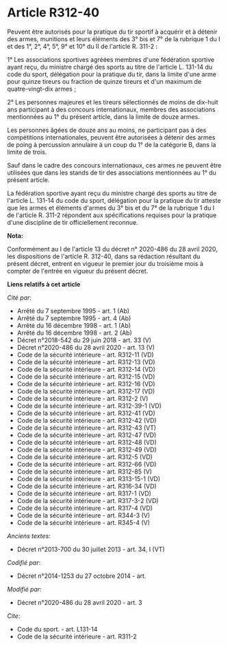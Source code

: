 # Article R312-40

Peuvent être autorisés pour la pratique du tir sportif à acquérir et à détenir des armes, munitions et leurs éléments des 3°
bis et 7° de la rubrique 1 du I et des 1°, 2°, 4°, 5°, 9° et 10° du II de l'article R. 311-2 :

1° Les associations sportives agréées membres d'une fédération sportive ayant reçu, du ministre chargé des sports au titre de
l'article L. 131-14 du code du sport, délégation pour la pratique du tir, dans la limite d'une arme pour quinze tireurs ou
fraction de quinze tireurs et d'un maximum de quatre-vingt-dix armes ;

2° Les personnes majeures et les tireurs sélectionnés de moins de dix-huit ans participant à des concours internationaux,
membres des associations mentionnées au 1° du présent article, dans la limite de douze armes.

Les personnes âgées de douze ans au moins, ne participant pas à des compétitions internationales, peuvent être autorisées à
détenir des armes de poing à percussion annulaire à un coup du 1° de la catégorie B, dans la limite de trois.

Sauf dans le cadre des concours internationaux, ces armes ne peuvent être utilisées que dans les stands de tir des
associations mentionnées au 1° du présent article.

La fédération sportive ayant reçu du ministre chargé des sports au titre de l'article L. 131-14 du code du sport, délégation
pour la pratique du tir atteste que les armes et éléments d'armes du 3° bis et du 7° de la rubrique 1 du I de l'article R.
311-2 répondent aux spécifications requises pour la pratique d'une discipline de tir officiellement reconnue.

**Nota:**

Conformément au I de l'article 13 du décret n° 2020-486 du 28 avril 2020, les dispositions de l'article R. 312-40, dans sa
rédaction résultant du présent décret, entrent en vigueur le premier jour du troisième mois à compter de l'entrée en vigueur
du présent décret.

**Liens relatifs à cet article**

_Cité par_:

  - Arrêté du 7 septembre 1995 - art. 1 (Ab)
  - Arrêté du 7 septembre 1995 - art. 4 (Ab)
  - Arrêté du 16 décembre 1998 - art. 1 (Ab)
  - Arrêté du 16 décembre 1998 - art. 2 (Ab)
  - Décret n°2018-542 du 29 juin 2018 - art. 33 (V)
  - Décret n°2020-486 du 28 avril 2020 - art. 13 (V)
  - Code de la sécurité intérieure - art. R312-11 (VD)
  - Code de la sécurité intérieure - art. R312-13 (VD)
  - Code de la sécurité intérieure - art. R312-14 (VD)
  - Code de la sécurité intérieure - art. R312-15 (VD)
  - Code de la sécurité intérieure - art. R312-16 (VD)
  - Code de la sécurité intérieure - art. R312-17 (VD)
  - Code de la sécurité intérieure - art. R312-2 (V)
  - Code de la sécurité intérieure - art. R312-39-1 (VD)
  - Code de la sécurité intérieure - art. R312-41 (VD)
  - Code de la sécurité intérieure - art. R312-42 (VD)
  - Code de la sécurité intérieure - art. R312-43 (VT)
  - Code de la sécurité intérieure - art. R312-47 (VD)
  - Code de la sécurité intérieure - art. R312-48 (VD)
  - Code de la sécurité intérieure - art. R312-49 (VD)
  - Code de la sécurité intérieure - art. R312-5 (VD)
  - Code de la sécurité intérieure - art. R312-66 (VD)
  - Code de la sécurité intérieure - art. R312-85 (V)
  - Code de la sécurité intérieure - art. R313-15-1 (VD)
  - Code de la sécurité intérieure - art. R316-34 (VD)
  - Code de la sécurité intérieure - art. R317-1 (VD)
  - Code de la sécurité intérieure - art. R317-3-2 (VD)
  - Code de la sécurité intérieure - art. R317-4 (VD)
  - Code de la sécurité intérieure - art. R344-3 (V)
  - Code de la sécurité intérieure - art. R345-4 (V)

_Anciens textes_:

  - Décret n°2013-700 du 30 juillet 2013 - art. 34, I (VT)

_Codifié par_:

  - Décret n°2014-1253 du 27 octobre 2014 - art.

_Modifié par_:

  - Décret n°2020-486 du 28 avril 2020 - art. 3

_Cite_:

  - Code du sport. - art. L131-14
  - Code de la sécurité intérieure - art. R311-2
